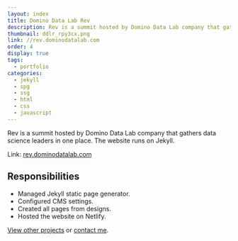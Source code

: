 ```yaml
---
layout: index
title: Domino Data Lab Rev
description: Rev is a summit hosted by Domino Data Lab company that gathers data science leaders in one place.
thumbnail: ddlr_rpy3cx.png
link: //rev.dominodatalab.com
order: 4
display: true
tags:
  - portfolio
categories:
  - jekyll
  - spg
  - ssg
  - html
  - css
  - javascript
---
```


Rev is a summit hosted by Domino Data Lab company that gathers data science leaders in one place. The website runs on Jekyll.

Link: [rev.dominodatalab.com](//rev.dominodatalab.com)

## Responsibilities

- Managed Jekyll static page generator.
- Configured CMS settings.
- Created all pages from designs.
- Hosted the website on Netlify.

[View other projects](/portfolio/) or [contact me](/contact/).
